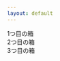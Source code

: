 ```yaml
---
layout: default
---
```


<div class="container overflow-auto">1つ目の箱</div>
<div class="container overflow-auto">2つ目の箱</div>
<div class="container overflow-auto">3つ目の箱</div>